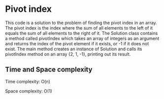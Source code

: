 # Pivot index

This code is a solution to the problem of finding the pivot index in an array. The pivot index is the index where the sum of all elements to the left of it equals the sum of all elements to the right of it. The Solution class contains a method called pivotIndex which takes an array of integers as an argument and returns the index of the pivot element if it exists, or -1 if it does not exist. The main method creates an instance of Solution and calls its pivotIndex method on an array {2, 1, -1}, printing out its result.

## Time and Space complexity

Time complexity: O(n)

Space complexity: O(1)
